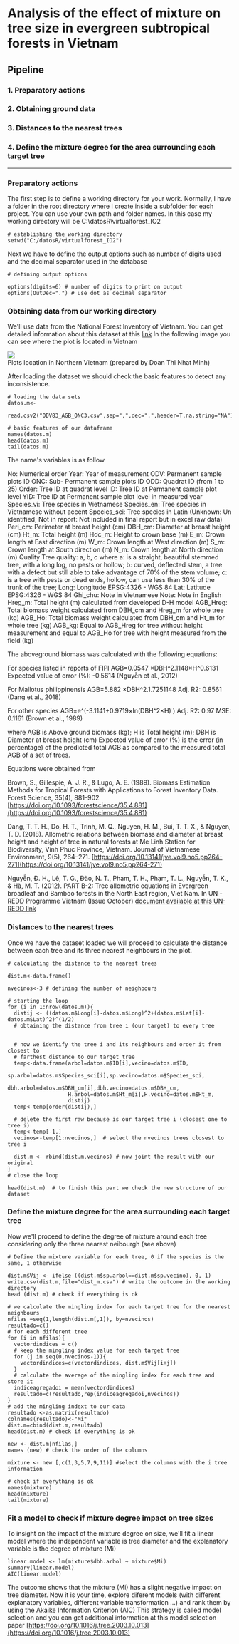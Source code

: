 # Analysis of the effect of mixture on tree size in evergreen subtropical forests in Vietnam
## Pipeline
### 1. Preparatory actions
### 2. Obtaining ground data
### 3. Distances to the nearest trees
### 4. Define the mixture degree for the area surrounding each target tree
---------------------


### Preparatory actions
The first step is to define a working directory for your work. Normally, I have a folder in the root directory where I create inside a subfolder for each project.
You can use your own path and folder names. In this case my working directory will be C:\datosR\virtualforest_IO2

```{r, setup, include=FALSE}
# establishing the working directory 
setwd("C:/datosR/virtualforest_IO2")
```

Next we have to define the output options such as number of digits used and the decimal separator used in the database

```{r, setup, include=FALSE}
# defining output options

options(digits=6) # number of digits to print on output 
options(OutDec=".") # use dot as decimal separator
```
### Obtaining data from our working directory
We'll use data from the National Forest Inventory of Vietnam. You can get detailed information about this dataset at this [link](https://github.com/Felipe-Bravo/VirtualForests-IO2/blob/master/EvergreenBroadleave_northernVietnam-dataDescription.md)
In the following image you can see where the plot is located in Vietnam

<img src="https://github.com/Felipe-Bravo/VirtualForests-IO2/blob/master/images/Map_3SubPSP.png" style="display: block; margin: auto;" />
Plots location in Northern Vietnam (prepared by Doan Thi Nhat Minh)

After loading the dataset we should check the basic features to detect any inconsistence.
```{r, setup, include=FALSE}
# loading the data sets 
datos.m<- 
  read.csv2("ODV83_AGB_ONC3.csv",sep=",",dec=".",header=T,na.string="NA")

# basic features of our dataframe
names(datos.m)
head(datos.m)
tail(datos.m)
```
The name's variables is as follow

No:	Numerical order
Year:	Year of measurement
ODV:	Permanent sample plots ID
ONC:	Sub- Permanent sample plots ID
ODD:	Quadrat ID (from 1 to 25)
Order:	Tree ID at quadrat level
ID:	Tree ID at Permanent sample plot level
YID:	Tree ID at Permanent sample plot level in measured year
Species_vi:	Tree species in Vietnamese
Species_en:	Tree species in Vietnamese without accent
Species_sci:	Tree species in Latin (Unknown: Un identified; Not in report: Not included in final report but in excel raw data)
Peri_cm:	Perimeter at breast height (cm)
DBH_cm:	Diameter at breast height (cm)
Ht_m:	Total height (m)
Hdc_m:	Height to crown base (m)
E_m:	Crown length at East direction (m)
W_m:	Crown length at West direction (m)
S_m:	Crown length at South direction (m)
N_m:	Crown length at North direction (m)
Quality	Tree quality: a, b, c where
  a: is a straight, beautiful stemmed tree, with a long log, no pests or hollow;
  b: curved, deflected stem, a tree with a defect but still able to take advantage of 70% of the stem volume;
  c: is a tree with pests or dead ends, hollow, can use less than 30% of the trunk of the tree;
Long:	Longitude EPSG:4326 - WGS 84
Lat:	Latitude EPSG:4326 - WGS 84
Ghi_chu:	Note in Vietnamese 
Note:	Note in English
Hreg_m:	Total height (m) calculated from developed D-H model 
AGB_Hreg:	Total biomass weight calculated from DBH_cm and Hreg_m for whole tree (kg)
AGB_Ho:	Total biomass weight calculated from DBH_cm and Ht_m for whole tree (kg)
AGB_kg:	Equal to AGB_Hreg for tree without height measurement and equal to AGB_Ho for tree with height measured from the field (kg)

The aboveground biomass was calculated with the following equations:


For species listed in reports of FIPI
AGB=0.0547 ×DBH^2.1148×H^0.6131			Expected value of error (%): -0.5614	(Nguyễn et al., 2012)

For Mallotus philippinensis 
AGB=5.882 ×DBH^2.1.7251148	Adj. R2: 0.8561			(Dang et al., 2018)

For other species
AGB=e^(-3.1141+0.9719×ln⁡(DBH^2×H) )	Adj. R2: 0.97	MSE: 0.1161		(Brown et al., 1989)

where AGB is Above ground biomass (kg); H is Total height (m); DBH is Diameter at breast height (cm)
Expected value of error (%) is the error (in percentage) of the predicted total AGB as compared to the measured total AGB of a set of trees.

Equations were obtained from

Brown, S., Gillespie, A. J. R., & Lugo, A. E. (1989). Biomass Estimation Methods for Tropical Forests with Applications to Forest Inventory Data. Forest Science, 35(4), 881–902 [https://doi.org/10.1093/forestscience/35.4.881](https://doi.org/10.1093/forestscience/35.4.881)

Dang, T. T. H., Do, H. T., Trinh, M. Q., Nguyen, H. M., Bui, T. T. X., & Nguyen, T. D. (2018). Allometric relations between biomass and diameter at breast height and height of tree in natural forests at Me Linh Station for Biodiversity, Vinh Phuc Province, Vietnam. Journal of Vietnamese Environment, 9(5), 264–271. [https://doi.org/10.13141/jve.vol9.no5.pp264-271](https://doi.org/10.13141/jve.vol9.no5.pp264-271)

Nguyễn, Đ. H., Lê, T. G., Đào, N. T., Phạm, T. H., Phạm, T. L., Nguyễn, T. K., & Hà, M. T. (2012). PART B-2: Tree allometric equations in Evergreen broadleaf and Bamboo forests in the North East region, Viet Nam. In UN -REDD Programme Vietnam (Issue October) [document available at this UN-REDD link](https://www.un-redd.org/sites/default/files/2021-10/Part%20B-2%20Tree%20allometric%20equations%20in%20Evergreen%20broadleaf%20and%20Bamboo%20forests%20in%20the%20North%20East%20region%2C%20Viet%20Nam.pdf)

### Distances to the nearest trees
Once we have the dataset loaded we will proceed to calculate the distance between each tree and its three nearest neighbours in the plot.


```{r, setup, include=FALSE}
# calculating the distance to the nearest trees

dist.m<-data.frame()

nvecinos<-3 # defining the number of neighbours

# starting the loop
for (i in 1:nrow(datos.m)){
  distij <- ((datos.m$Long[i]-datos.m$Long)^2+(datos.m$Lat[i]-datos.m$Lat)^2)^(1/2) 
  # obtaining the distance from tree i (our target) to every tree
  
  
  # now we identify the tree i and its neighbours and order it from closest to 
  # farthest distance to our target tree
  temp<-data.frame(arbol=datos.m$ID[i],vecino=datos.m$ID,
                   sp.arbol=datos.m$Species_sci[i],sp.vecino=datos.m$Species_sci,
                   dbh.arbol=datos.m$DBH_cm[i],dbh.vecino=datos.m$DBH_cm,
                   H.arbol=datos.m$Ht_m[i],H.vecino=datos.m$Ht_m,
                   distij)
  temp<-temp[order(distij),]
  
  # delete the first raw because is our target tree i (closest one to tree i)
  temp<-temp[-1,]
  vecinos<-temp[1:nvecinos,]  # select the nvecinos trees closest to tree i
  
  dist.m <- rbind(dist.m,vecinos) # now joint the result with our original
} 
# close the loop

head(dist.m)  # to finish this part we check the new structure of our dataset
```
### Define the mixture degree for the area surrounding each target tree

Now we'll proceed to define the degree of mixture around each tree considering only the three nearest neibourgh (see above)

```{r, setup, include=FALSE}
# Define the mixture variable for each tree, 0 if the species is the same, 1 otherwise

dist.m$Vij <- ifelse ((dist.m$sp.arbol==dist.m$sp.vecino), 0, 1)
write.csv(dist.m,file="dist_m.csv") # write the outcome in the working directory
head (dist.m) # check if everything is ok

# we calculate the mingling index for each target tree for the nearest neighbours
nfilas =seq(1,length(dist.m[,1]), by=nvecinos)
resultado=c()
# for each different tree
for (i in nfilas){
  vectordindices = c()
  # keep the mingling index value for each target tree
  for (j in seq(0,nvecinos-1)){
    vectordindices=c(vectordindices, dist.m$Vij[i+j])
  }
  # calculate the average of the mingling index for each tree and store it
  indiceagregadoi = mean(vectordindices)
  resultado=c(resultado,rep(indiceagregadoi,nvecinos))
}
# add the mingling indext to our data
resultado <-as.matrix(resultado)
colnames(resultado)<-"Mi"
dist.m=cbind(dist.m,resultado)
head(dist.m) # check if everything is ok

new <- dist.m[nfilas,] 
names (new) # check the order of the columns

mixture <- new [,c(1,3,5,7,9,11)] #select the columns with the i tree information

# check if everything is ok
names(mixture)
head(mixture)
tail(mixture)
```

### Fit a model to check if mixture degree impact on tree sizes

To insight on the impact of the mixture degree on size, we'll fit a linear model where the independent variable is tree diameter and the explanatory variable is the degree of mixture (Mi)

```{r, setup, include=FALSE}
linear.model <- lm(mixture$dbh.arbol ~ mixture$Mi)
summary(linear.model)
AIC(linear.model)
```
The outcome shows that the mixture (Mi) has a slight negative impact on tree diameter.
Now it is your time, explore diferent models (with different explanatory variables, different variable transformation ...) and rank them by using the Akaike Information Criterion (AIC)
This strategy is called model selection and you can get additional information at this model selection paper [https://doi.org/10.1016/j.tree.2003.10.013](https://doi.org/10.1016/j.tree.2003.10.013)
